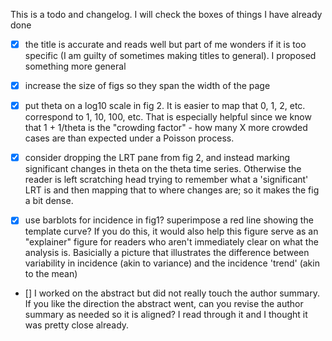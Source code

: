 This is a todo and changelog. I will check the boxes of things I have already done

 - [x] the title is accurate and reads well but part of me wonders if it is too specific (I am guilty of sometimes making titles to general). I proposed something more general

- [x] increase the size of figs so they span the width of the page

- [x] put theta on a log10 scale in fig 2. It is easier to map that 0, 1, 2, etc. correspond to 1, 10, 100, etc. That is especially helpful since we know that 1 + 1/theta is the "crowding factor" - how many X more crowded cases are than expected under a Poisson process.

- [x] consider dropping the LRT pane from fig 2, and instead marking significant changes in theta on the theta time series. Otherwise the reader is left scratching head trying to remember what a 'significant' LRT is and then mapping that to where changes are; so it makes the fig a bit dense.

- [x] use barblots for incidence in fig1? superimpose a red line showing the template curve? If you do this, it would also help this figure serve as an "explainer" figure for readers who aren't immediately clear on what the analysis is. Basicially a picture that illustrates the difference between variability in incidence (akin to variance) and the incidence 'trend' (akin to the mean)

- [] I worked on the abstract but did not really touch the author summary. If you like the direction the abstract went, can you revise the author summary as needed so it is aligned? I read through it and I thought it was pretty close already.

